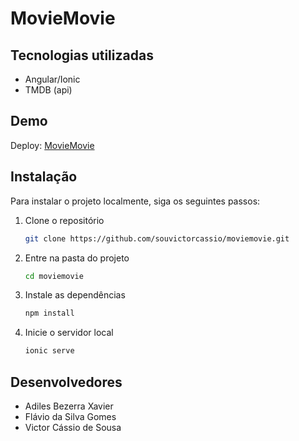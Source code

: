 # MovieMovie

## Tecnologias utilizadas

- Angular/Ionic
- TMDB (api)

## Demo

Deploy: [MovieMovie](https://moviemovie-six.vercel.app)

## Instalação

Para instalar o projeto localmente, siga os seguintes passos:

1. Clone o repositório
   ```bash
   git clone https://github.com/souvictorcassio/moviemovie.git
2. Entre na pasta do projeto
   ```bash
   cd moviemovie
3. Instale as dependências
   ```bash
   npm install
4. Inicie o servidor local
   ```bash
   ionic serve

## Desenvolvedores

- Adiles Bezerra Xavier
- Flávio da Silva Gomes
- Victor Cássio de Sousa
